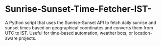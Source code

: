 # Sunrise-Sunset-Time-Fetcher-IST-
A Python script that uses the Sunrise-Sunset API to fetch daily sunrise and sunset times based on geographical coordinates and converts them from UTC to IST. Useful for time-based automation, weather bots, or location-aware projects.
